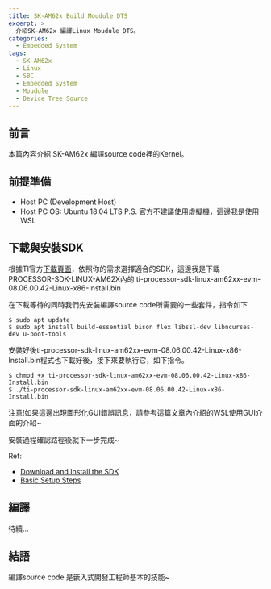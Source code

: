```yaml
---
title: SK-AM62x Build Moudule DTS
excerpt: >
  介紹SK-AM62x 編譯Linux Moudule DTS。
categories:
  - Embedded System
tags:
  - SK-AM62x
  - Linux
  - SBC
  - Embedded System
  - Moudule
  - Device Tree Source
---
```

## 前言
本篇內容介紹 SK-AM62x 編譯source code裡的Kernel。
## 前提準備
* Host PC (Development Host)
* Host PC OS: Ubuntu 18.04 LTS
P.S. 官方不建議使用虛擬機，這邊我是使用WSL

## 下載與安裝SDK
根據TI官方[下載頁面](https://www.ti.com/tool/PROCESSOR-SDK-AM62X)，依照你的需求選擇適合的SDK，這邊我是下載PROCESSOR-SDK-LINUX-AM62X內的
ti-processor-sdk-linux-am62xx-evm-08.06.00.42-Linux-x86-Install.bin

在下載等待的同時我們先安裝編譯source code所需要的一些套件，指令如下
```
$ sudo apt update
$ sudo apt install build-essential bison flex libssl-dev libncurses-dev u-boot-tools
```

安裝好後ti-processor-sdk-linux-am62xx-evm-08.06.00.42-Linux-x86-Install.bin程式也下載好後，接下來要執行它，如下指令。
```
$ chmod +x ti-processor-sdk-linux-am62xx-evm-08.06.00.42-Linux-x86-Install.bin
$ ./ti-processor-sdk-linux-am62xx-evm-08.06.00.42-Linux-x86-Install.bin
```

注意!如果這邊出現圖形化GUI錯誤訊息，請參考這篇文章內介紹的WSL使用GUI介面的介紹~

安裝過程確認路徑後就下一步完成~

Ref: 
* [Download and Install the SDK](https://software-dl.ti.com/processor-sdk-linux/esd/AM62X/08_06_00_42/exports/docs/devices/AM62X/linux/Overview/Download_and_Install_the_SDK.html)
* [Basic Setup Steps](https://dev.ti.com/tirex/explore/node?node=A__APVGH4iNvyKxG.AeLQAVgg__linux_academy_am62x__XaWts8R__LATEST&search=am62x)

## 編譯

待續...

## 結語
編譯source code 是嵌入式開發工程師基本的技能~